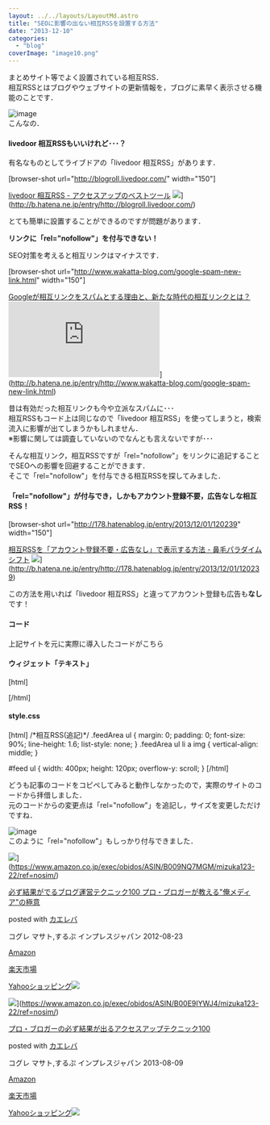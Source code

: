 ```yaml
---
layout: ../../layouts/LayoutMd.astro
title: "SEOに影響の出ない相互RSSを設置する方法"
date: "2013-12-10"
categories: 
  - "blog"
coverImage: "image10.png"
---
```


まとめサイト等でよく設置されている相互RSS．  
相互RSSとはブログやウェブサイトの更新情報を，ブログに素早く表示させる機能のことです．

![image](/archive/images/image10.png "image")  
こんなの．

#### livedoor 相互RSSもいいけれど･･･？

有名なものとしてライブドアの「livedoor 相互RSS」があります．

\[browser-shot url="http://blogroll.livedoor.com/" width="150"\]

[livedoor 相互RSS - アクセスアップのベストツール](http://blogroll.livedoor.com/) ![](http://b.hatena.ne.jp/entry/image/http://blogroll.livedoor.com/)](http://b.hatena.ne.jp/entry/http://blogroll.livedoor.com/)

とても簡単に設置することができるのですが問題があります．

**リンクに「rel="nofollow"」を付与できない！**

SEO対策を考えると相互リンクはマイナスです．

\[browser-shot url="http://www.wakatta-blog.com/google-spam-new-link.html" width="150"\]

[Googleが相互リンクをスパムとする理由と、新たな時代の相互リンクとは？](http://www.wakatta-blog.com/google-spam-new-link.html) ![](http://b.hatena.ne.jp/entry/image/http://www.wakatta-blog.com/google-spam-new-link.html)](http://b.hatena.ne.jp/entry/http://www.wakatta-blog.com/google-spam-new-link.html)

昔は有効だった相互リンクも今や立派なスパムに･･･  
相互RSSもコード上は同じなので「livedoor 相互RSS」を使ってしまうと，検索流入に影響が出てしまうかもしれません．  
※影響に関しては調査していないのでなんとも言えないですが･･･

そんな相互リンク，相互RSSですが「rel="nofollow"」をリンクに追記することでSEOへの影響を回避することができます．  
そこで「rel="nofollow"」を付与できる相互RSSを探してみました．

#### 「rel="nofollow"」が付与でき，しかもアカウント登録不要，広告なしな相互RSS！

\[browser-shot url="http://178.hatenablog.jp/entry/2013/12/01/120239" width="150"\]

[相互RSSを「アカウント登録不要・広告なし」で表示する方法 - 鼻毛パラダイムシフト](http://178.hatenablog.jp/entry/2013/12/01/120239) ![](http://b.hatena.ne.jp/entry/image/http://178.hatenablog.jp/entry/2013/12/01/120239)](http://b.hatena.ne.jp/entry/http://178.hatenablog.jp/entry/2013/12/01/120239)

この方法を用いれば「livedoor 相互RSS」と違ってアカウント登録も広告も**なし**です！

#### コード

上記サイトを元に実際に導入したコードがこちら

#### ウィジェット「テキスト」

\[html\]<script src="https://www.google.com/jsapi"></script> <script type="text/javascript"> google.load("feeds", "1"); var getRssFeeds = function (\_id, \_urls, \_maxLength) { if(!\_id || !\_urls || (!(\_urls instanceof Array))) return; var entryNum = 3;//各RSSの読み込みエントリー数 var maxLength = (\_maxLength)? \_maxLength : 0 ; var entriesArray = new Array(); var complete = 0; var init = function () { for(var i=0 ; i < \_urls.length ; i++){ var feed = new google.feeds.Feed(\_urls\[i\]); feed.setNumEntries(entryNum); feed.load(function(result) { if (!result.error) { for (var i = 0; i < result.feed.entries.length; i++) { var entry = result.feed.entries\[i\]; entriesArray.push(entry); var pdate = new Date(entry.publishedDate); var arr = entriesArray\[(entriesArray.length-1)\]; arr.sortDate = pdate.getTime(); arr.siteTitle = result.feed.title; arr.siteUrl = result.feed.link; } } complete++; if(\_urls.length == complete) echo(); }); } }; var echo = function () { entriesArray.sort (function (b1, b2) { return b1.sortDate < b2.sortDate ? 1 : -1; } );//降順ソート var feedLength = (\_maxLength)? \_maxLength : entriesArray.length; var container = document.getElementById(\_id); var html='<ul>'; for (var i = 0; i < feedLength; i++) { var entry = entriesArray\[i\]; html += '<li>'; html += '<img src="http://favicon.st-hatena.com/?url=' +entry.siteUrl + '" />'; html += ' <a href="' + entry.link + '" title="' + entry.title + '" target="\_blank" rel="nofollow">' + entry.title + ' <img src="http://b.hatena.ne.jp/entry/image/' + entry.link + '"></a>'; } html += '</ul>'; container.innerHTML += html; }; google.setOnLoadCallback(init); }; getRssFeeds("feed", \[ "ここに表示させたサイトのURL(RSS)を貼ります", "こんな感じ↓", "//mizuka123.net/feed/" \]);<br /><br />//\]\]> </script> <div class="feedArea"> <div id="feed"></div> </div> \[/html\]

#### style.css

\[html\] /\*相互RSS(追記)\*/ .feedArea ul { margin: 0; padding: 0; font-size: 90%; line-height: 1.6; list-style: none; } .feedArea ul li a img { vertical-align: middle; }

#feed ul { width: 400px; height: 120px; overflow-y: scroll; } \[/html\]

どうも記事のコードをコピペしてみると動作しなかったので，実際のサイトのコードから拝借しました．  
元のコードからの変更点は「rel="nofollow"」を追記し，サイズを変更しただけですね．

![image](/archive/images/image11.png "image")  
このように「rel="nofollow"」もしっかり付与できました．

![](/archive/images/51R5X8BZm-L._SL160_.jpg)](https://www.amazon.co.jp/exec/obidos/ASIN/B009NQ7MGM/mizuka123-22/ref=nosim/)

[必ず結果がでるブログ運営テクニック100 プロ・ブロガーが教える"俺メディア"の極意](https://www.amazon.co.jp/exec/obidos/ASIN/B009NQ7MGM/mizuka123-22/ref=nosim/)

posted with [カエレバ](http://kaereba.com)

コグレ マサト,するぷ インプレスジャパン 2012-08-23

[Amazon](http://www.amazon.co.jp/gp/search?keywords=%8B%C9%88%D3%20%83u%83%8D%83O%89%5E%89c%83e%83N%83j%83b%83N100&__mk_ja_JP=%83J%83%5E%83J%83i&tag=mizuka123-22 "アマゾン")

[楽天市場](http://hb.afl.rakuten.co.jp/hgc/032b53ee.4b34c5ee.0f4a541e.f440145e/?pc=http%3A%2F%2Fsearch.rakuten.co.jp%2Fsearch%2Fmall%2F%25E6%25A5%25B5%25E6%2584%258F%2520%25E3%2583%2596%25E3%2583%25AD%25E3%2582%25B0%25E9%2581%258B%25E5%2596%25B6%25E3%2583%2586%25E3%2582%25AF%25E3%2583%258B%25E3%2583%2583%25E3%2582%25AF100%2F-%2Ff.1-p.1-s.1-sf.0-st.A-v.2%3Fx%3D0%26scid%3Daf_ich_link_urltxt%26m%3Dhttp%3A%2F%2Fm.rakuten.co.jp%2F "楽天市場")

[Yahooショッピング![](//ad.jp.ap.valuecommerce.com/servlet/gifbanner?sid=3066752&pid=881990642)](//ck.jp.ap.valuecommerce.com/servlet/referral?sid=3066752&pid=881990642&vc_url=http%3A%2F%2Fshopping.search.yahoo.co.jp%2Fsearch%3FuIv%3Don%26ei%3DUTF-8%26tab_ex%3Dcommerce%26slider%3D0%26va%3D%25E6%25A5%25B5%25E6%2584%258F%2520%25E3%2583%2596%25E3%2583%25AD%25E3%2582%25B0%25E9%2581%258B%25E5%2596%25B6%25E3%2583%2586%25E3%2582%25AF%25E3%2583%258B%25E3%2583%2583%25E3%2582%25AF100 "Yahooショッピング")

![](/archive/images/51OmKlbWagL._SL160_.jpg)](https://www.amazon.co.jp/exec/obidos/ASIN/B00E9IYWJ4/mizuka123-22/ref=nosim/)

[プロ・ブロガーの必ず結果が出るアクセスアップテクニック100](https://www.amazon.co.jp/exec/obidos/ASIN/B00E9IYWJ4/mizuka123-22/ref=nosim/)

posted with [カエレバ](http://kaereba.com)

コグレ マサト,するぷ インプレスジャパン 2013-08-09

[Amazon](http://www.amazon.co.jp/gp/search?keywords=%83A%83N%83Z%83X%83A%83b%83v%83e%83N%83j%83b%83N100%20%83v%83%8D%81E%83u%83%8D%83K%81%5B&__mk_ja_JP=%83J%83%5E%83J%83i&tag=mizuka123-22 "アマゾン")

[楽天市場](http://hb.afl.rakuten.co.jp/hgc/032b53ee.4b34c5ee.0f4a541e.f440145e/?pc=http%3A%2F%2Fsearch.rakuten.co.jp%2Fsearch%2Fmall%2F%25E3%2582%25A2%25E3%2582%25AF%25E3%2582%25BB%25E3%2582%25B9%25E3%2582%25A2%25E3%2583%2583%25E3%2583%2597%25E3%2583%2586%25E3%2582%25AF%25E3%2583%258B%25E3%2583%2583%25E3%2582%25AF100%2520%25E3%2583%2597%25E3%2583%25AD%25E3%2583%25BB%25E3%2583%2596%25E3%2583%25AD%25E3%2582%25AC%25E3%2583%25BC%2F-%2Ff.1-p.1-s.1-sf.0-st.A-v.2%3Fx%3D0%26scid%3Daf_ich_link_urltxt%26m%3Dhttp%3A%2F%2Fm.rakuten.co.jp%2F "楽天市場")

[Yahooショッピング![](//ad.jp.ap.valuecommerce.com/servlet/gifbanner?sid=3066752&pid=881990642)](//ck.jp.ap.valuecommerce.com/servlet/referral?sid=3066752&pid=881990642&vc_url=http%3A%2F%2Fshopping.search.yahoo.co.jp%2Fsearch%3FuIv%3Don%26ei%3DUTF-8%26tab_ex%3Dcommerce%26slider%3D0%26va%3D%25E3%2582%25A2%25E3%2582%25AF%25E3%2582%25BB%25E3%2582%25B9%25E3%2582%25A2%25E3%2583%2583%25E3%2583%2597%25E3%2583%2586%25E3%2582%25AF%25E3%2583%258B%25E3%2583%2583%25E3%2582%25AF100%2520%25E3%2583%2597%25E3%2583%25AD%25E3%2583%25BB%25E3%2583%2596%25E3%2583%25AD%25E3%2582%25AC%25E3%2583%25BC "Yahooショッピング")
